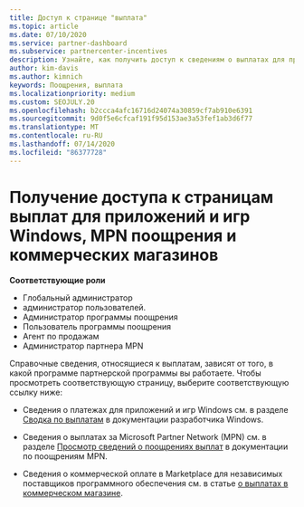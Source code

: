 ```yaml
---
title: Доступ к странице "выплата"
ms.topic: article
ms.date: 07/10/2020
ms.service: partner-dashboard
ms.subservice: partnercenter-incentives
description: Узнайте, как получить доступ к сведениям о выплатах для приложений и игр Windows, MPN поощрения и коммерческих компаний для независимых поставщиков программного обеспечения.
author: kim-davis
ms.author: kimnich
keywords: Поощрения, выплата
ms.localizationpriority: medium
ms.custom: SEOJULY.20
ms.openlocfilehash: b2ccca4afc16716d24074a30859cf7ab910e6391
ms.sourcegitcommit: 9d0f5e6cfcaf191f95d153ae3a53fef1ab3d6f77
ms.translationtype: MT
ms.contentlocale: ru-RU
ms.lasthandoff: 07/14/2020
ms.locfileid: "86377728"
---
```

# <a name="access-payouts-pages-for-windows-apps-and-games-mpn-incentives-and-commercial-marketplace-payments"></a>Получение доступа к страницам выплат для приложений и игр Windows, MPN поощрения и коммерческих магазинов

**Соответствующие роли**
-   Глобальный администратор
-   администратор пользователей.
-   Администратор программы поощрения
-   Пользователь программы поощрения
-   Агент по продажам
-   Администратор партнера MPN

Справочные сведения, относящиеся к выплатам, зависят от того, в какой программе партнерской программы вы работаете. Чтобы просмотреть соответствующую страницу, выберите соответствующую ссылку ниже:

- Сведения о платежах для приложений и игр Windows см. в разделе [Сводка по выплатам](https://docs.microsoft.com/windows/uwp/publish/payout-summary) в документации разработчика Windows.

- Сведения о выплатах за Microsoft Partner Network (MPN) см. в разделе [Просмотр сведений о поощрениях выплат](understand-incentive-payouts.md) в документации по поощрениям MPN.

- Сведения о коммерческой оплате в Marketplace для независимых поставщиков программного обеспечения см. в статье [о выплатах в коммерческом магазине](https://docs.microsoft.com/azure/marketplace/partner-center-portal/payout-summary).
